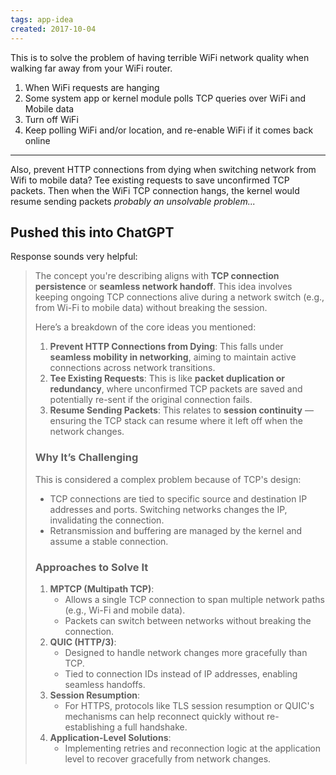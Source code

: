 ```yaml
---
tags: app-idea
created: 2017-10-04
---
```

This is to solve the problem of having terrible WiFi network quality when walking far away from your WiFi router.

1. When WiFi requests are hanging
2. Some system app or kernel module polls TCP queries over WiFi and Mobile data
3. Turn off WiFi
4. Keep polling WiFi and/or location, and re-enable WiFi if it comes back online

---

Also, prevent HTTP connections from dying when switching network from Wifi to mobile data?
Tee existing requests to save unconfirmed TCP packets.
Then when the WiFi TCP connection hangs, the kernel would resume sending packets
*probably an unsolvable problem...*

## Pushed this into ChatGPT
Response sounds very helpful:
> The concept you're describing aligns with **TCP connection persistence** or **seamless network handoff**. This idea involves keeping ongoing TCP connections alive during a network switch (e.g., from Wi-Fi to mobile data) without breaking the session.
> 
> Here’s a breakdown of the core ideas you mentioned:
> 
> 1. **Prevent HTTP Connections from Dying**: This falls under **seamless mobility in networking**, aiming to maintain active connections across network transitions.
> 2. **Tee Existing Requests**: This is like **packet duplication or redundancy**, where unconfirmed TCP packets are saved and potentially re-sent if the original connection fails.
> 3. **Resume Sending Packets**: This relates to **session continuity** — ensuring the TCP stack can resume where it left off when the network changes.
> ### Why It’s Challenging
> This is considered a complex problem because of TCP's design:
> - TCP connections are tied to specific source and destination IP addresses and ports. Switching networks changes the IP, invalidating the connection.
> - Retransmission and buffering are managed by the kernel and assume a stable connection.
> ### Approaches to Solve It
> 
> 1. **MPTCP (Multipath TCP)**:
>     - Allows a single TCP connection to span multiple network paths (e.g., Wi-Fi and mobile data).
>     - Packets can switch between networks without breaking the connection.
> 2. **QUIC (HTTP/3)**:
>     - Designed to handle network changes more gracefully than TCP.
>     - Tied to connection IDs instead of IP addresses, enabling seamless handoffs.
> 3. **Session Resumption**:
>     - For HTTPS, protocols like TLS session resumption or QUIC's mechanisms can help reconnect quickly without re-establishing a full handshake.
> 4. **Application-Level Solutions**:
>     - Implementing retries and reconnection logic at the application level to recover gracefully from network changes.
> 
